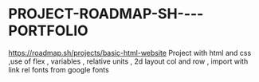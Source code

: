 # PROJECT-ROADMAP-SH----PORTFOLIO

https://roadmap.sh/projects/basic-html-website
Project with html and css ,use of flex , variables , relative units , 2d layout col and row , import with link rel fonts from google fonts 

